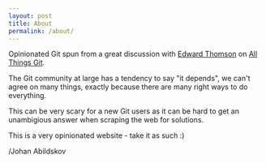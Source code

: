 ```yaml
---
layout: post
title: About
permalink: /about/
---
```


Opinionated Git spun from a great discussion with [Edward Thomson](https://twitter.com/ethomson) on [All Things Git](https://allthingsgit.com).

The Git community at large has a tendency to say "it depends", we can't agree on
many things, exactly because there are many right ways to do everything.

This can be very scary for a new Git users as it can be hard to get an
unambigious answer when scraping the web for solutions.

This is a very opinionated website - take it as such :)

/Johan Abildskov

